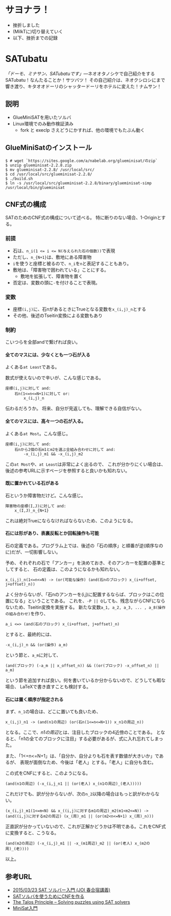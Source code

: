 # サヨナラ！

* 挫折しました
* (MilkTに)切り替えていく
* 以下、挫折までの記録


# SATubatu
*「ドーモ、ミナサン、SATubatuです」*―ネオオタノシケで自己紹介をするSATubatu！なんたることか！サツバツ！
その自己紹介は、ネオクシロシにまで響き渡り、キタオオドーリのシャッタードーリをホテルに変えた！ナムサン！

## 説明

* GlueMiniSATを用いたソルバ
* Linux環境でのみ動作検証済み
  * fork と execlp さえどうにかすれば、他の環境でもたぶん動く

## GlueMiniSatのインストール

    $ # wget `https://sites.google.com/a/nabelab.org/glueminisat/のzip`
	$ unzip glueminisat-2.2.8.zip
	$ mv glueminisat-2.2.8/ /usr/local/src/
	$ cd /usr/local/src/glueminisat-2.2.8/
	$ ./build.sh
	$ ln -s /usr/local/src/glueminisat-2.2.8/binary/glueminisat-simp /usr/local/bin/glueminisat

## CNF式の構成
SATのためのCNF式の構成について述べる。
特に断りのない場合、1-Originとする。

### 前提

* 石は、`n_i(1 <= i <= N(与えられた石の個数))`で表現
* ただし、`n_{N+1}`は、敷地にある障害物
* `i`を使うと座標と被るので、`n_i`を`n`と表記することもあり。
* 敷地は、「障害物で囲われている」ことにする。
  * 敷地を拡張して、障害物を置く
* 否定は、変数の頭に`-`を付けることで表現。

### 変数
* 座標`(i,j)`に、石nがあるときにTrueとなる変数を`x_(i,j)_n`とする
* その他、後述のTseitin変換による変数もあり

### 制約
こいつらを全部andで繋げれば良い。

#### 全てのマスには、少なくとも一つ石が入る
よくある`at Least`である。

数式が使えないので辛いが、こんな感じである。

    座標(i,j)に対して and:
        石n(1<=n<=N+1)に対して or:
            x_(i,j)_n

伝わるだろうか。
将来、自分が見返しても、理解できる自信がない。

#### 全てのマスには、高々一つの石が入る。
よくある`at Most`。こんな感じ。

    座標(i,j)に対して and:
        石nから2個の石m1とm2を選ぶ全組み合わせに対して and:
            -x_(i,j)_m1 && -x_(i,j)_m2

この`at Most`や、`at Least`は非常によく出るので、
これが分かりにくい場合は、後述の参考URLに示すページを参照すると良いかも知れない。

#### 既に置かれている石がある
石というか障害物だけど。こんな感じ。

    障害物の座標(I,J)に対して and:
        x_(I,J)_n_{N+1}

これは絶対Trueにならなければならないため、このようになる。

#### 石には形があり、表裏反転とか回転操作も可能
石の定義である。プログラム上では、後述の「石の順序」と順番が逆(順序なのに)だが、一切影響しない。

予め、それぞれの石で「アンカー」を決めておき、そのアンカーを配置の基準としてすると、
石の定義は、このようになるかも知れない。

    x_(i,j)_n(1<=n<=N) -> (or(可能な操作) (and(石nのブロック) x_(i+offset, j+offset)_n))

よく分からないが、「石nのアンカーを(i,j)に配置するならば、ブロックはこの位置になる」ということである。
これを、`-P || Q`しても、残念ながらCNFにならないため、Tseitin変換を実施する。
新たな変数`a_1, a_2, a_3, ... , a_8(操作の組み合わせ)`を作り、

    a_i <=> (and(石のブロック) x_(i+offset, j+offset)_n)

とすると、最終的には、

    -x_(i,j)_n && (or(操作) a_m)

という節と、`a_m`に対して、

    (and(ブロック) (-a_m || x_offset_n)) && ((or(ブロック) -x_offset_n) || a_m)

という節を追加すれば良い。何を書いているか分からないので、どうしても暇な場合、
LaTeXで書き直すことも検討する。

#### 石には置く順序が指定される
まず、`n_1`の場合は、どこに置いても良いため、

    x_(i,j)_n1 -> (and(n1の周辺) (or(石n(1<=n<=N+1)) x_n1の周辺_n))

となる。ここで、*n1の周辺*とは、注目したブロックの4近傍のことである。
となると、「n1の全てのブロックに注目」する必要があるが、式に入れ忘れてしまった。

また、「1<=n<=N+1」は、「自分か、自分よりも石を表す数値が大きいか」であるが、
表現が面倒なため、今後は「老人」とする。「老人」に自分も含む。

この式をCNFにすると、このようになる。

    (and(n1の周辺) (-x_(i,j_n1 || (or(老人) x_(n1の周辺)_(老人)))))

これだけでも、訳が分からないが、次の`n_2`以降の場合はもっと訳がわからない。

    (x_(i,j)_m1(1<=m<N) && x_((i,j)に対するm1の周辺)_m2(m1<m2<=N)) -> (and((i,j)に対するm2の周辺) (x_(周)_m1 || (or(m2<n<=N+1) x_(周)_n)))

正直訳が分かっていないので、これが正解かどうかは不明である。これをCNF式に変換すると、こうなる。

    (and(m2の周辺) (-x_(i,j)_m1 || -x_(m1周辺)_m2 || (or(老人) x_(m2の周)_(老))))

以上。

## 参考URL

* [2015/03/23 SAT ソルバー入門 (JOI 春合宿講義)](http://semiexp.github.io/docs/introduction_sat.pdf)
* [SATソルバを使うためにCNFを作る](http://soutaro.hatenablog.com/entry/20100125/1264420334)
* [The Talos Principle – Solving puzzles using SAT solvers](https://www.preining.info/blog/2015/06/talos-principle-puzzles-sat-solvers/)
* [MiniSat入門](http://www.kl.i.is.nagoya-u.ac.jp/person/yasuhiro/minisat/minisat11.pdf)

